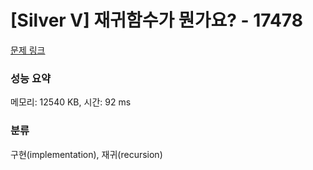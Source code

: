 # [Silver V] 재귀함수가 뭔가요? - 17478 

[문제 링크](https://www.acmicpc.net/problem/17478) 

### 성능 요약

메모리: 12540 KB, 시간: 92 ms

### 분류

구현(implementation), 재귀(recursion)

